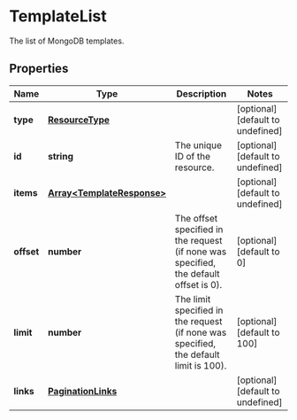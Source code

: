 # TemplateList

The list of MongoDB templates.
## Properties
| Name | Type | Description | Notes |
| ------------ | ------------- | ------------- | ------------- |
| **type** | [**ResourceType**](ResourceType.md) |  | [optional] [default to undefined] |
| **id** | **string** | The unique ID of the resource. | [optional] [default to undefined] |
| **items** | [**Array&lt;TemplateResponse&gt;**](TemplateResponse.md) |  | [optional] [default to undefined] |
| **offset** | **number** | The offset specified in the request (if none was specified, the default offset is 0).  | [optional] [default to 0] |
| **limit** | **number** | The limit specified in the request (if none was specified, the default limit is 100).  | [optional] [default to 100] |
| **links** | [**PaginationLinks**](PaginationLinks.md) |  | [optional] [default to undefined] |


